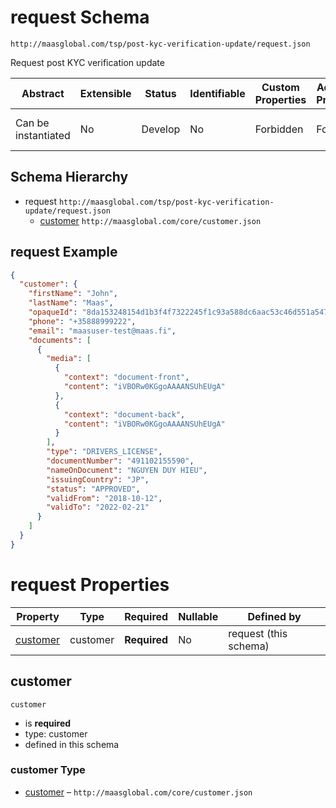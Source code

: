 # request Schema

```
http://maasglobal.com/tsp/post-kyc-verification-update/request.json
```

Request post KYC verification update

| Abstract            | Extensible | Status  | Identifiable | Custom Properties | Additional Properties | Defined In                                                    |
| ------------------- | ---------- | ------- | ------------ | ----------------- | --------------------- | ------------------------------------------------------------- |
| Can be instantiated | No         | Develop | No           | Forbidden         | Forbidden             | [tsp/post-kyc-verification-update/request.json](request.json) |

## Schema Hierarchy

- request `http://maasglobal.com/tsp/post-kyc-verification-update/request.json`
  - [customer](../../core/customer.md) `http://maasglobal.com/core/customer.json`

## request Example

```json
{
  "customer": {
    "firstName": "John",
    "lastName": "Maas",
    "opaqueId": "8da153248154d1b3f4f7322245f1c93a588dc6aac53c46d551a547c8524c315e",
    "phone": "+35888999222",
    "email": "maasuser-test@maas.fi",
    "documents": [
      {
        "media": [
          {
            "context": "document-front",
            "content": "iVBORw0KGgoAAAANSUhEUgA"
          },
          {
            "context": "document-back",
            "content": "iVBORw0KGgoAAAANSUhEUgA"
          }
        ],
        "type": "DRIVERS_LICENSE",
        "documentNumber": "491102155590",
        "nameOnDocument": "NGUYEN DUY HIEU",
        "issuingCountry": "JP",
        "status": "APPROVED",
        "validFrom": "2018-10-12",
        "validTo": "2022-02-21"
      }
    ]
  }
}
```

# request Properties

| Property              | Type     | Required     | Nullable | Defined by            |
| --------------------- | -------- | ------------ | -------- | --------------------- |
| [customer](#customer) | customer | **Required** | No       | request (this schema) |

## customer

`customer`

- is **required**
- type: customer
- defined in this schema

### customer Type

- [customer](../../core/customer.md) – `http://maasglobal.com/core/customer.json`
